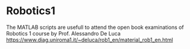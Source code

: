 # Robotics1
The MATLAB scripts are usefull to attend the open book examinations of Robotics 1 course by Prof. Alessandro De Luca https://www.diag.uniroma1.it/~deluca/rob1_en/material_rob1_en.html

